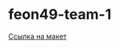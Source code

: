 # feon49-team-1


[Ccылка на макет](https://www.figma.com/file/BQM8iVDs6VXuFHEGWO6Jzd/Bose-NC-700-%D0%9F%D1%80%D0%BE%D0%BC%D0%BE?node-id=35%3A6)
